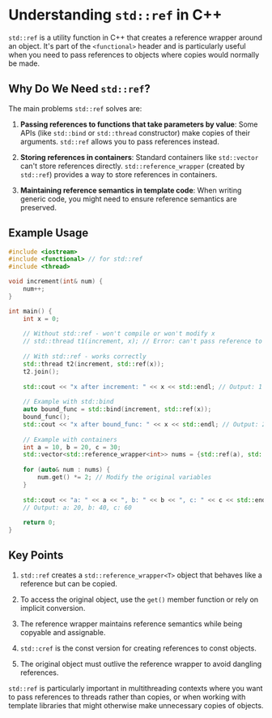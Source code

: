 # Understanding `std::ref` in C++

`std::ref` is a utility function in C++ that creates a reference wrapper around an object. It's part of the `<functional>` header and is particularly useful when you need to pass references to objects where copies would normally be made.

## Why Do We Need `std::ref`?

The main problems `std::ref` solves are:

1. **Passing references to functions that take parameters by value**: Some APIs (like `std::bind` or `std::thread` constructor) make copies of their arguments. `std::ref` allows you to pass references instead.

2. **Storing references in containers**: Standard containers like `std::vector` can't store references directly. `std::reference_wrapper` (created by `std::ref`) provides a way to store references in containers.

3. **Maintaining reference semantics in template code**: When writing generic code, you might need to ensure reference semantics are preserved.

## Example Usage

```cpp
#include <iostream>
#include <functional> // for std::ref
#include <thread>

void increment(int& num) {
    num++;
}

int main() {
    int x = 0;
    
    // Without std::ref - won't compile or won't modify x
    // std::thread t1(increment, x); // Error: can't pass reference to thread constructor
    
    // With std::ref - works correctly
    std::thread t2(increment, std::ref(x));
    t2.join();
    
    std::cout << "x after increment: " << x << std::endl; // Output: 1
    
    // Example with std::bind
    auto bound_func = std::bind(increment, std::ref(x));
    bound_func();
    std::cout << "x after bound_func: " << x << std::endl; // Output: 2
    
    // Example with containers
    int a = 10, b = 20, c = 30;
    std::vector<std::reference_wrapper<int>> nums = {std::ref(a), std::ref(b), std::ref(c)};
    
    for (auto& num : nums) {
        num.get() *= 2; // Modify the original variables
    }
    
    std::cout << "a: " << a << ", b: " << b << ", c: " << c << std::endl;
    // Output: a: 20, b: 40, c: 60
    
    return 0;
}
```

## Key Points

1. `std::ref` creates a `std::reference_wrapper<T>` object that behaves like a reference but can be copied.

2. To access the original object, use the `get()` member function or rely on implicit conversion.

3. The reference wrapper maintains reference semantics while being copyable and assignable.

4. `std::cref` is the const version for creating references to const objects.

5. The original object must outlive the reference wrapper to avoid dangling references.

`std::ref` is particularly important in multithreading contexts where you want to pass references to threads rather than copies, or when working with template libraries that might otherwise make unnecessary copies of objects.